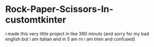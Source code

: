 # Rock-Paper-Scissors-In-customtkinter
i made this very little project in like 390 minuts (and sorry for my bad english but i am italian and in 5 am rn i am tiren and confused)
